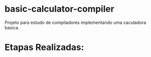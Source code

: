 # basic-calculator-compiler
Projeto para estudo de compiladores implementando uma caculadora basica.

# Etapas Realizadas:

